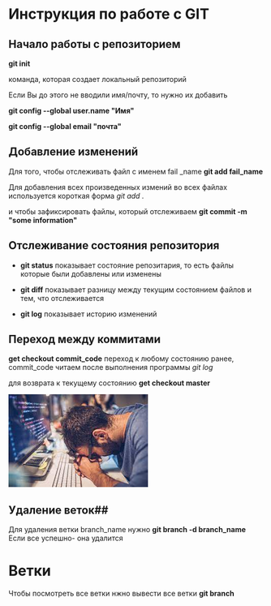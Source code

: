# Инструкция по работе с GIT
## Начало работы с репозиторием

**git init**

команда, которая создает локальный репозиторий

Если Вы до этого не вводили имя/почту, то нужно их добавить

**git config --global user.name "Имя"**

**git config --global email "почта"**

## Добавление изменений

Для того, чтобы отслеживать файл с именем fail _name
**git add fail_name**

Для добавления всех произведенных измений во всех файлах используется короткая форма *git add .*

и чтобы зафиксировать файлы, который отслеживаем
**git commit -m "some information"**

## Отслеживание состояния репозитория

* **git status**
показывает состояние репозитария, то есть файлы которые были добавлены или изменены

* **git diff**
показывает разницу между текущим состоянием файлов и тем, что отслеживается

* **git log**
показывает историю изменений

## Переход между коммитами

**get checkout commit_code**
переход к любому состоянию ранее,
commit_code читаем после выполнения программы *git log*

для возврата к текущему состоянию **get checkout master**

![](100.jpg)

## Удаление веток##
Для удаления ветки branch_name нужно **git branch -d branch_name**
Если все успешно- она удалится

# Ветки
Чтобы посмотреть все ветки нжно вывести все ветки **git branch**
